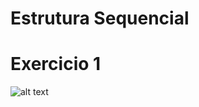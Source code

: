 # Estrutura Sequencial

# Exercicio 1 

![alt text](https://github.com/adryelklever/EstruturaSequencial/blob/main/Imagem/Atividade1.jpg?raw=true)
